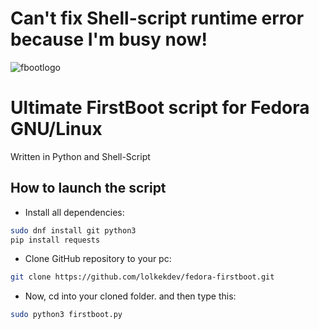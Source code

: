 # Can't fix Shell-script runtime error because I'm busy now!

![fbootlogo](https://user-images.githubusercontent.com/105867115/213459367-907e353d-b177-4fe3-be35-6076b44ad22f.png)
# Ultimate FirstBoot script for Fedora GNU/Linux
Written in Python and Shell-Script

## How to launch the script
- Install all dependencies:
```bash
sudo dnf install git python3
pip install requests
```

- Clone GitHub repository to your pc:
```bash
git clone https://github.com/lolkekdev/fedora-firstboot.git
```

- Now, cd into your cloned folder. and then type this:
```bash
sudo python3 firstboot.py
```
